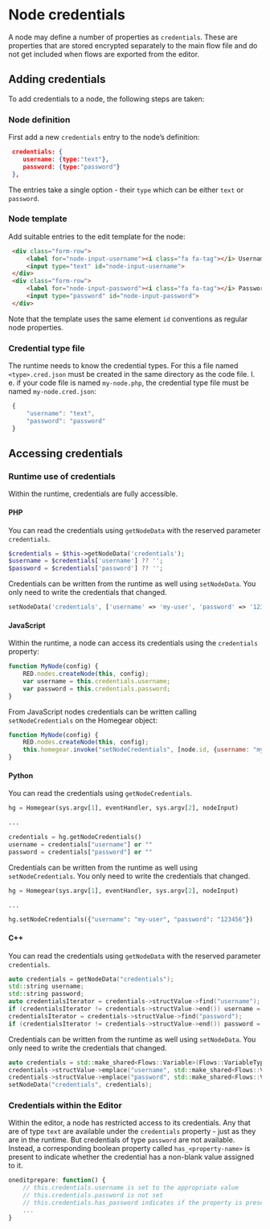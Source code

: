 # Node credentials

A node may define a number of properties as `credentials`. These are properties that are stored encrypted separately to the main flow file and do not get included when flows are exported from the editor.

## Adding credentials

To add credentials to a node, the following steps are taken:

### Node definition

First add a new `credentials` entry to the node’s definition:

```json
 credentials: {
    username: {type:"text"},
    password: {type:"password"}
 },
```

The entries take a single option - their `type` which can be either `text` or `password`.

### Node template

Add suitable entries to the edit template for the node:

```html
 <div class="form-row">
     <label for="node-input-username"><i class="fa fa-tag"></i> Username</label>
     <input type="text" id="node-input-username">
 </div>
 <div class="form-row">
     <label for="node-input-password"><i class="fa fa-tag"></i> Password</label>
     <input type="password" id="node-input-password">
 </div>
```

Note that the template uses the same element `id` conventions as regular node properties.

### Credential type file

The runtime needs to know the credential types. For this a file named `<type>.cred.json` must be created in the same directory as the code file. I. e. if your code file is named `my-node.php`, the credential type file must be named `my-node.cred.json`:

```javascript
 {
     "username": "text",
     "password": "password"
 }

```

## Accessing credentials

### Runtime use of credentials

Within the runtime, credentials are fully accessible.

#### PHP

You can read the credentials using `getNodeData` with the reserved parameter `credentials`.

```php
$credentials = $this->getNodeData('credentials');
$username = $credentials['username'] ?? '';
$password = $credentials['password'] ?? '';
```

Credentials can be written from the runtime as well using `setNodeData`. You only need to write the credentials that changed.

```php
setNodeData('credentials', ['username' => 'my-user', 'password' => '123456']);
```

#### JavaScript

Within the runtime, a node can access its credentials using the `credentials` property:

```javascript
function MyNode(config) {
    RED.nodes.createNode(this, config);
    var username = this.credentials.username;
    var password = this.credentials.password;
}
```

From JavaScript nodes credentials can be written calling `setNodeCredentials` on the Homegear object:

```javascript
function MyNode(config) {
    RED.nodes.createNode(this, config);
    this.homegear.invoke("setNodeCredentials", [node.id, {username: "my-user", password: "123456"}]);
}
```

#### Python

You can read the credentials using `getNodeCredentials`.

```python
hg = Homegear(sys.argv[1], eventHandler, sys.argv[2], nodeInput)

...

credentials = hg.getNodeCredentials()
username = credentials["username"] or ""
password = credentials["password"] or ""
```

Credentials can be written from the runtime as well using `setNodeCredentials`. You only need to write the credentials that changed.

```python
hg = Homegear(sys.argv[1], eventHandler, sys.argv[2], nodeInput)

...

hg.setNodeCredentials({"username": "my-user", "password": "123456"})
```

#### C++

You can read the credentials using `getNodeData` with the reserved parameter `credentials`.

```c++
auto credentials = getNodeData("credentials");
std::string username;
std::string password;
auto credentialsIterator = credentials->structValue->find("username");
if (credentialsIterator != credentials->structValue->end()) username = credentialsIterator->second->stringValue;
credentialsIterator = credentials->structValue->find("password");
if (credentialsIterator != credentials->structValue->end()) password = credentialsIterator->second->stringValue;
```

Credentials can be written from the runtime as well using `setNodeData`. You only need to write the credentials that changed.

```c++
auto credentials = std::make_shared<Flows::Variable>(Flows::VariableType::tStruct);
credentials->structValue->emplace("username", std::make_shared<Flows::Variable>("my-user"));
credentials->structValue->emplace("password", std::make_shared<Flows::Variable>("123456"));
setNodeData("credentials", credentials);
```

### Credentials within the Editor

Within the editor, a node has restricted access to its credentials. Any that are of type `text` are available under the `credentials` property - just as they are in the runtime. But credentials of type `password` are not available. Instead, a corresponding boolean property called `has_<property-name>` is present to indicate whether the credential has a non-blank value assigned to it.

```javascript
oneditprepare: function() {
    // this.credentials.username is set to the appropriate value
    // this.credentials.password is not set
    // this.credentials.has_password indicates if the property is present in the runtime
    ...
}
```